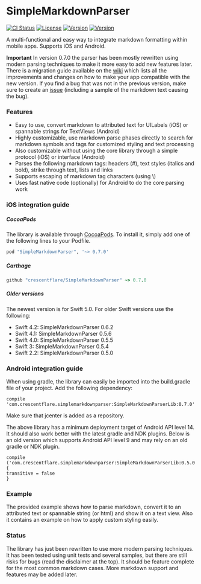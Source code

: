 # SimpleMarkdownParser

[![CI Status](http://img.shields.io/travis/crescentflare/SimpleMarkdownParser.svg?style=flat)](https://travis-ci.org/crescentflare/SimpleMarkdownParser)
[![License](https://img.shields.io/cocoapods/l/SimpleMarkdownParser.svg?style=flat)](http://cocoapods.org/pods/SimpleMarkdownParser)
[![Version](https://img.shields.io/cocoapods/v/SimpleMarkdownParser.svg?style=flat)](http://cocoapods.org/pods/SimpleMarkdownParser)
[![Version](https://img.shields.io/bintray/v/crescentflare/maven/SimpleMarkdownParserLib.svg?style=flat)](https://bintray.com/crescentflare/maven/SimpleMarkdownParserLib)

A multi-functional and easy way to integrate markdown formatting within mobile apps. Supports iOS and Android.

**Important**
In version 0.7.0 the parser has been mostly rewritten using modern parsing techniques to make it more easy to add new features later. There is a migration guide available on the [wiki](https://github.com/crescentflare/SimpleMarkdownParser/wiki) which lists all the improvements and changes on how to make your app compatible with the new version. If you find a bug that was not in the previous version, make sure to create an [issue](https://github.com/crescentflare/SimpleMarkdownParser/issues) (including a sample of the markdown text causing the bug).


### Features

* Easy to use, convert markdown to attributed text for UILabels (iOS) or spannable strings for TextViews (Android)
* Highly customizable, use markdown parse phases directly to search for markdown symbols and tags for customized styling and text processing
* Also customizable without using the core library through a simple protocol (iOS) or interface (Android)
* Parses the following markdown tags: headers (\#), text styles (italics and bold), strike through text, lists and links
* Supports escaping of markdown tag characters (using \\)
* Uses fast native code (optionally) for Android to do the core parsing work


### iOS integration guide

##### CocoaPods
The library is available through [CocoaPods](http://cocoapods.org). To install it, simply add one of the following lines to your Podfile.

```ruby
pod "SimpleMarkdownParser", '~> 0.7.0'
```

##### Carthage

```ruby
github "crescentflare/SimpleMarkdownParser" ~> 0.7.0
```

##### Older versions

The newest version is for Swift 5.0. For older Swift versions use the following:
- Swift 4.2: SimpleMarkdownParser 0.6.2
- Swift 4.1: SimpleMarkdownParser 0.5.6
- Swift 4.0: SimpleMarkdownParser 0.5.5
- Swift 3: SimpleMarkdownParser 0.5.4
- Swift 2.2: SimpleMarkdownParser 0.5.0


### Android integration guide

When using gradle, the library can easily be imported into the build.gradle file of your project. Add the following dependency:

```
compile 'com.crescentflare.simplemarkdownparser:SimpleMarkdownParserLib:0.7.0'
```

Make sure that jcenter is added as a repository.

The above library has a minimum deployment target of Android API level 14. It should also work better with the latest gradle and NDK plugins. Below is an old version which supports Android API level 9 and may rely on an old gradle or NDK plugin.

```
compile ('com.crescentflare.simplemarkdownparser:SimpleMarkdownParserLib:0.5.0') {
transitive = false
}
```

### Example

The provided example shows how to parse markdown, convert it to an attributed text or spannable string (or html) and show it on a text view. Also it contains an example on how to apply custom styling easily.


### Status

The library has just been rewritten to use more modern parsing techniques. It has been tested using unit tests and several samples, but there are still risks for bugs (read the disclaimer at the top). It should be feature complete for the most common markdown cases. More markdown support and features may be added later.
